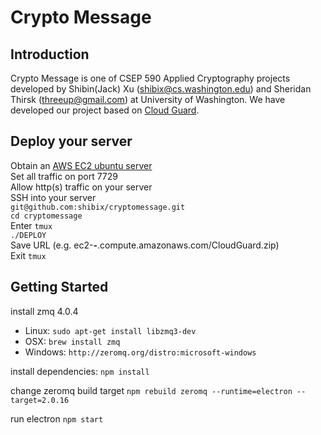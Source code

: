 # Crypto Message
## Introduction
Crypto Message is one of CSEP 590 Applied Cryptography projects developed by Shibin(Jack) Xu (shibix@cs.washington.edu) and Sheridan Thirsk (threeup@gmail.com) at University of Washington. We have developed our project based on [Cloud Guard](https://github.com/shibix/cloudguard).

## Deploy your server
Obtain an [AWS EC2 ubuntu server](https://aws.amazon.com/ec2/) <br />
Set all traffic on port 7729 <br />
Allow http(s) traffic on your server <br />
SSH into your server <br />
`git@github.com:shibix/cryptomessage.git` <br />
`cd cryptomessage ` <br />
Enter `tmux` <br />
`./DEPLOY` <br />
Save URL (e.g. ec2-***-***.compute.amazonaws.com/CloudGuard.zip) <br />
Exit `tmux` <br />

## Getting Started

install zmq 4.0.4
* Linux: `sudo apt-get install libzmq3-dev`
* OSX: `brew install zmq`
* Windows: `http://zeromq.org/distro:microsoft-windows`

install dependencies:
`npm install`

change zeromq build target
`npm rebuild zeromq --runtime=electron --target=2.0.16`

run electron 
`npm start`
